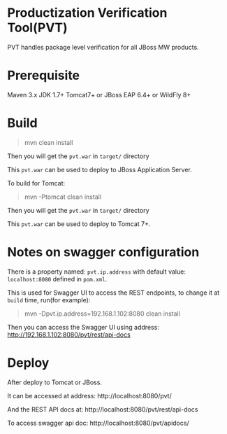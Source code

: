 Productization Verification Tool(PVT)
===========

PVT handles package level verification for all JBoss MW products.

Prerequisite
=====
Maven 3.x
JDK 1.7+
Tomcat7+ or JBoss EAP 6.4+ or WildFly 8+

Build
=====
> mvn clean install

  Then you will get the `pvt.war` in `target/` directory

  This `pvt.war` can be used to deploy to JBoss Application Server.

To build for Tomcat:

> mvn -Ptomcat clean install

  Then you will get the `pvt.war` in `target/` directory

  This `pvt.war` can be used to deploy to Tomcat 7+.

Notes on swagger configuration
=====
There is a property named: `pvt.ip.address` with default value: `localhost:8080` defined in `pom.xml`.

This is used for Swagger UI to access the REST endpoints, to change it at `build` time, run(for example):

> mvn -Dpvt.ip.address=192.168.1.102:8080 clean install

Then you can access the Swagger UI using address: http://192.168.1.102:8080/pvt/rest/api-docs

Deploy
=====
After deploy to Tomcat or JBoss.

It can be accessed at address: http://localhost:8080/pvt/

And the REST API docs at: http://localhost:8080/pvt/rest/api-docs

To access swagger api doc:
http://localhost:8080/pvt/apidocs/


